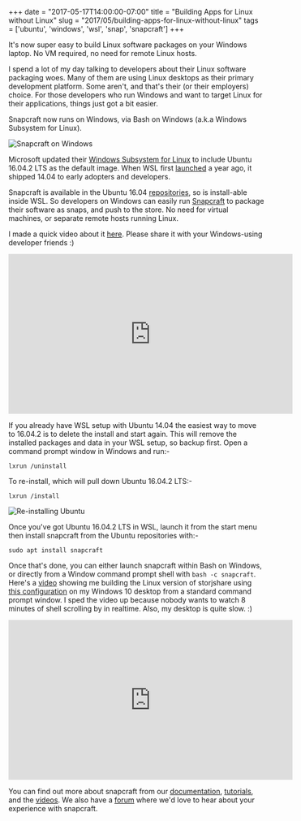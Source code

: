 +++
date = "2017-05-17T14:00:00-07:00"
title = "Building Apps for Linux without Linux"
slug = "2017/05/building-apps-for-linux-without-linux"
tags = ['ubuntu', 'windows', 'wsl', 'snap', 'snapcraft']
+++



It's now super easy to build Linux software packages on your Windows laptop. No VM required, no need for remote Linux hosts.

I spend a lot of my day talking to developers about their Linux software packaging woes. Many of them are using Linux desktops as their primary development platform. Some aren't, and that's their (or their employers) choice. For those developers who run Windows and want to target Linux for their applications, things just got a bit easier.

Snapcraft now runs on Windows, via Bash on Windows (a.k.a Windows Subsystem for Linux).

![Snapcraft on Windows](/blog/images/2017-05-16/snapcraft.png)

Microsoft updated their [Windows Subsystem for Linux](https://msdn.microsoft.com/en-gb/commandline/wsl/install_guide) to include Ubuntu 16.04.2 LTS as the default image. When WSL first [launched](http://blog.dustinkirkland.com/2016/03/ubuntu-on-windows.html) a year ago, it shipped 14.04 to early adopters and developers.

Snapcraft is available in the Ubuntu 16.04 [repositories](http://packages.ubuntu.com/snapcraft), so is install-able inside WSL. So developers on Windows can easily run [Snapcraft](http://snapcraft.io/) to package their software as snaps, and push to the store. No need for virtual machines, or separate remote hosts running Linux.

I made a quick video about it [here](https://www.youtube.com/watch?v=7JKavx9Vpzk). Please share it with your Windows-using developer friends :)

<iframe width="560" height="315" src="https://www.youtube.com/embed/7JKavx9Vpzk" frameborder="0" allowfullscreen></iframe>

If you already have WSL setup with Ubuntu 14.04 the easiest way to move to 16.04.2 is to delete the install and start again. This will remove the installed packages and data in your WSL setup, so backup first. Open a command prompt window in Windows and run:-


```
lxrun /uninstall
```

To re-install, which will pull down Ubuntu 16.04.2 LTS:-

```
lxrun /install
```

![Re-installing Ubuntu](/blog/images/2017-05-16/reinstall.png)

Once you've got Ubuntu 16.04.2 LTS in WSL, launch it from the start menu then install snapcraft from the Ubuntu repositories with:-

```
sudo apt install snapcraft
```

Once that's done, you can either launch snapcraft within Bash on Windows, or directly from a Window command prompt shell with ```bash -c snapcraft```. Here's a [video](https://www.youtube.com/watch?v=tuA-FG8-G0s) showing me building the Linux version of storjshare using [this configuration](http://bazaar.launchpad.net/~popey/+junk/storjshare-master/view/head:/snap/snapcraft.yaml) on my Windows 10 desktop from a standard command prompt window. I sped the video up because nobody wants to watch 8 minutes of shell scrolling by in realtime. Also, my desktop is quite slow. :)

<iframe width="560" height="315" src="https://www.youtube.com/embed/tuA-FG8-G0s" frameborder="0" allowfullscreen></iframe>

You can find out more about snapcraft from our [documentation](http://snapcraft.io/docs), [tutorials](http://tutorials.ubuntu.com), and the [videos](http://youtube.com/snapcraftio). We also have a [forum](http://forum.snapcraft.io) where we'd love to hear about your experience with snapcraft.
